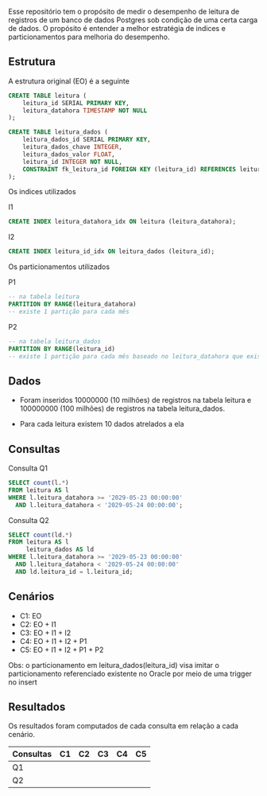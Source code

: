 Esse repositório tem o propósito de medir o desempenho de leitura de registros de um banco de dados Postgres sob condição de uma certa carga de dados.
O propósito é entender a melhor estratégia de indices e particionamentos para melhoria do desempenho.

## Estrutura

A estrutura original (EO) é a seguinte

```sql
CREATE TABLE leitura (
    leitura_id SERIAL PRIMARY KEY,
    leitura_datahora TIMESTAMP NOT NULL
);

CREATE TABLE leitura_dados (
    leitura_dados_id SERIAL PRIMARY KEY,
    leitura_dados_chave INTEGER,
    leitura_dados_valor FLOAT,
    leitura_id INTEGER NOT NULL,
    CONSTRAINT fk_leitura_id FOREIGN KEY (leitura_id) REFERENCES leitura(leitura_id)
);
```

Os indices utilizados

I1
```sql
CREATE INDEX leitura_datahora_idx ON leitura (leitura_datahora);
```

I2
```sql
CREATE INDEX leitura_id_idx ON leitura_dados (leitura_id);
```

Os particionamentos utilizados

P1
```sql
-- na tabela leitura
PARTITION BY RANGE(leitura_datahora)
-- existe 1 partição para cada mês
```

P2
```sql
-- na tabela leitura_dados
PARTITION BY RANGE(leitura_id)
-- existe 1 partição para cada mês baseado no leitura_datahora que existe na tabela leitura
```

## Dados

* Foram inseridos 10000000 (10 milhões) de registros na tabela leitura e 100000000 (100 milhões) de registros na tabela leitura_dados.

* Para cada leitura existem 10 dados atrelados a ela

## Consultas

Consulta Q1
```sql
SELECT count(l.*)
FROM leitura AS l
WHERE l.leitura_datahora >= '2029-05-23 00:00:00'
  AND l.leitura_datahora < '2029-05-24 00:00:00';
```

Consulta Q2
```sql
SELECT count(ld.*)
FROM leitura AS l
     leitura_dados AS ld
WHERE l.leitura_datahora >= '2029-05-23 00:00:00'
  AND l.leitura_datahora < '2029-05-24 00:00:00'
  AND ld.leitura_id = l.leitura_id;
```

## Cenários

* C1: EO
* C2: EO + I1
* C3: EO + I1 + I2
* C4: EO + I1 + I2 + P1
* C5: EO + I1 + I2 + P1 + P2

Obs: o particionamento em leitura_dados(leitura_id) visa imitar o particionamento referenciado existente no Oracle por meio de uma trigger no insert

## Resultados

Os resultados foram computados de cada consulta em relação a cada cenário.

| Consultas | C1 | C2 | C3 | C4 | C5 |
| --------- | -- | -- | -- | -- | -- |
| Q1        |    |    |    |    |    |
| Q2        |    |    |    |    |    |